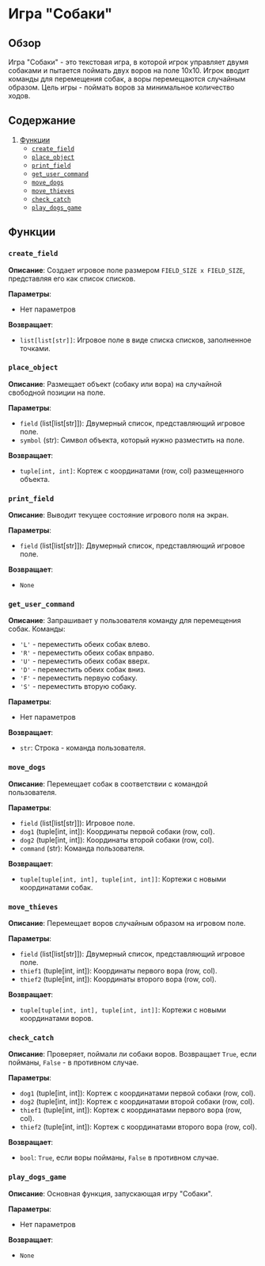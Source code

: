 # Игра "Собаки"

## Обзор

Игра "Собаки" - это текстовая игра, в которой игрок управляет двумя собаками и пытается поймать двух воров на поле 10x10. Игрок вводит команды для перемещения собак, а воры перемещаются случайным образом. Цель игры - поймать воров за минимальное количество ходов.

## Содержание
1. [Функции](#Функции)
    - [`create_field`](#create_field)
    - [`place_object`](#place_object)
    - [`print_field`](#print_field)
    - [`get_user_command`](#get_user_command)
    - [`move_dogs`](#move_dogs)
    - [`move_thieves`](#move_thieves)
    - [`check_catch`](#check_catch)
    - [`play_dogs_game`](#play_dogs_game)

## Функции

### `create_field`

**Описание**:
Создает игровое поле размером `FIELD_SIZE x FIELD_SIZE`, представляя его как список списков.

**Параметры**:
- Нет параметров

**Возвращает**:
- `list[list[str]]`: Игровое поле в виде списка списков, заполненное точками.

### `place_object`

**Описание**:
Размещает объект (собаку или вора) на случайной свободной позиции на поле.

**Параметры**:
- `field` (list[list[str]]): Двумерный список, представляющий игровое поле.
- `symbol` (str): Символ объекта, который нужно разместить на поле.

**Возвращает**:
- `tuple[int, int]`: Кортеж с координатами (row, col) размещенного объекта.

### `print_field`

**Описание**:
Выводит текущее состояние игрового поля на экран.

**Параметры**:
- `field` (list[list[str]]): Двумерный список, представляющий игровое поле.

**Возвращает**:
- `None`

### `get_user_command`

**Описание**:
Запрашивает у пользователя команду для перемещения собак. Команды:
  - `'L'` - переместить обеих собак влево.
  - `'R'` - переместить обеих собак вправо.
  - `'U'` - переместить обеих собак вверх.
  - `'D'` - переместить обеих собак вниз.
  - `'F'` - переместить первую собаку.
  - `'S'` - переместить вторую собаку.

**Параметры**:
- Нет параметров

**Возвращает**:
- `str`: Строка - команда пользователя.

### `move_dogs`

**Описание**:
Перемещает собак в соответствии с командой пользователя.

**Параметры**:
- `field` (list[list[str]]): Игровое поле.
- `dog1` (tuple[int, int]): Координаты первой собаки (row, col).
- `dog2` (tuple[int, int]): Координаты второй собаки (row, col).
- `command` (str): Команда пользователя.

**Возвращает**:
- `tuple[tuple[int, int], tuple[int, int]]`: Кортежи с новыми координатами собак.

### `move_thieves`

**Описание**:
Перемещает воров случайным образом на игровом поле.

**Параметры**:
- `field` (list[list[str]]): Двумерный список, представляющий игровое поле.
- `thief1` (tuple[int, int]): Координаты первого вора (row, col).
- `thief2` (tuple[int, int]): Координаты второго вора (row, col).

**Возвращает**:
- `tuple[tuple[int, int], tuple[int, int]]`: Кортежи с новыми координатами воров.

### `check_catch`

**Описание**:
Проверяет, поймали ли собаки воров. Возвращает `True`, если пойманы, `False` - в противном случае.

**Параметры**:
- `dog1` (tuple[int, int]): Кортеж с координатами первой собаки (row, col).
- `dog2` (tuple[int, int]): Кортеж с координатами второй собаки (row, col).
- `thief1` (tuple[int, int]): Кортеж с координатами первого вора (row, col).
- `thief2` (tuple[int, int]): Кортеж с координатами второго вора (row, col).

**Возвращает**:
- `bool`: `True`, если воры пойманы, `False` в противном случае.

### `play_dogs_game`

**Описание**:
Основная функция, запускающая игру "Собаки".

**Параметры**:
- Нет параметров

**Возвращает**:
- `None`